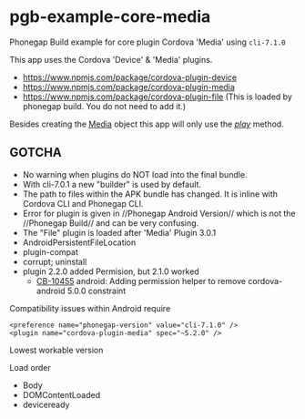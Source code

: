 # pgb-example-core-media
Phonegap Build example for core plugin Cordova 'Media' using `cli-7.1.0`

This app uses the Cordova 'Device' & 'Media' plugins.

* https://www.npmjs.com/package/cordova-plugin-device
* https://www.npmjs.com/package/cordova-plugin-media
* https://www.npmjs.com/package/cordova-plugin-file (This is loaded by phonegap build. You do not need to add it.)

Besides creating the [Media](https://www.npmjs.com/package/cordova-plugin-media#media) object this app will only use the *[play](https://www.npmjs.com/package/cordova-plugin-media#mediaplay)* method.

## GOTCHA

+ No warning when plugins do NOT load into the final bundle.
+ With cli-7.0.1 a new "builder" is used by default.
+ The path to files within the APK bundle has changed. It is inline with Cordova CLI and Phonegap CLI.
+ Error for plugin is given in //Phonegap Android Version// which is not the //Phonegap Build// and can be very confusing.
+ The "File" plugin is loaded  after 'Media' Plugin 3.0.1
+ AndroidPersistentFileLocation
+ plugin-compat
+ corrupt; uninstall
+ plugin 2.2.0 added Permision, but 2.1.0 worked
    * [CB-10455](https://issues.apache.org/jira/browse/CB-10455) android: Adding permission helper to remove cordova-android 5.0.0 constraint

Compatibility issues within Android require 

    <preference name="phonegap-version" value="cli-7.1.0" />
    <plugin name="cordova-plugin-media" spec="~5.2.0" />


Lowest workable version
    <preference name="phonegap-version" value="cli-7.0.1" />
    <plugin name="cordova-plugin-media" spec="~2.1.0" />


Load order

* Body
* DOMContentLoaded
* deviceready

